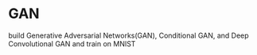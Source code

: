 # GAN
build Generative Adversarial Networks(GAN), Conditional GAN, and Deep Convolutional GAN and train on MNIST

